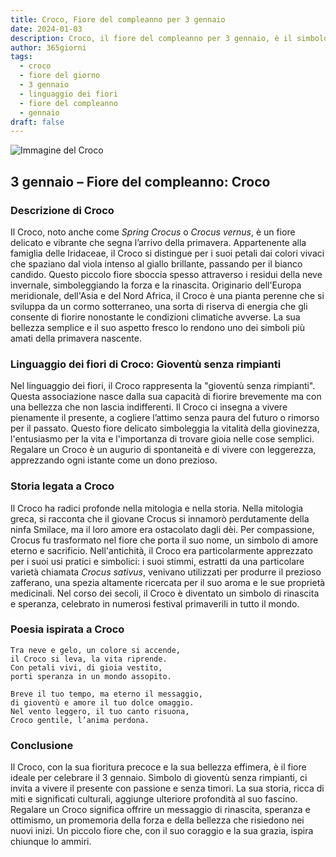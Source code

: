 ```yaml
---
title: Croco, Fiore del compleanno per 3 gennaio
date: 2024-01-03
description: Croco, il fiore del compleanno per 3 gennaio, è il simbolo di Gioventù senza rimpianti. Scopri il suo significato unico, le storie affascinanti e la poesia che celebra la sua bellezza.
author: 365giorni
tags:
  - croco
  - fiore del giorno
  - 3 gennaio
  - linguaggio dei fiori
  - fiore del compleanno
  - gennaio
draft: false
---
```


![Immagine del Croco](https://cdn.pixabay.com/photo/2014/02/10/08/17/flowers-263278_1280.jpg)


## 3 gennaio – Fiore del compleanno: Croco

### Descrizione di Croco

Il Croco, noto anche come _Spring Crocus_ o _Crocus vernus_, è un fiore delicato e vibrante che segna l’arrivo della primavera. Appartenente alla famiglia delle Iridaceae, il Croco si distingue per i suoi petali dai colori vivaci che spaziano dal viola intenso al giallo brillante, passando per il bianco candido. Questo piccolo fiore sboccia spesso attraverso i residui della neve invernale, simboleggiando la forza e la rinascita. Originario dell'Europa meridionale, dell'Asia e del Nord Africa, il Croco è una pianta perenne che si sviluppa da un cormo sotterraneo, una sorta di riserva di energia che gli consente di fiorire nonostante le condizioni climatiche avverse. La sua bellezza semplice e il suo aspetto fresco lo rendono uno dei simboli più amati della primavera nascente.

### Linguaggio dei fiori di Croco: Gioventù senza rimpianti

Nel linguaggio dei fiori, il Croco rappresenta la "gioventù senza rimpianti". Questa associazione nasce dalla sua capacità di fiorire brevemente ma con una bellezza che non lascia indifferenti. Il Croco ci insegna a vivere pienamente il presente, a cogliere l’attimo senza paura del futuro o rimorso per il passato. Questo fiore delicato simboleggia la vitalità della giovinezza, l'entusiasmo per la vita e l'importanza di trovare gioia nelle cose semplici. Regalare un Croco è un augurio di spontaneità e di vivere con leggerezza, apprezzando ogni istante come un dono prezioso.

### Storia legata a Croco

Il Croco ha radici profonde nella mitologia e nella storia. Nella mitologia greca, si racconta che il giovane Crocus si innamorò perdutamente della ninfa Smilace, ma il loro amore era ostacolato dagli dèi. Per compassione, Crocus fu trasformato nel fiore che porta il suo nome, un simbolo di amore eterno e sacrificio. Nell'antichità, il Croco era particolarmente apprezzato per i suoi usi pratici e simbolici: i suoi stimmi, estratti da una particolare varietà chiamata _Crocus sativus_, venivano utilizzati per produrre il prezioso zafferano, una spezia altamente ricercata per il suo aroma e le sue proprietà medicinali. Nel corso dei secoli, il Croco è diventato un simbolo di rinascita e speranza, celebrato in numerosi festival primaverili in tutto il mondo.

### Poesia ispirata a Croco

```
Tra neve e gelo, un colore si accende,  
il Croco si leva, la vita riprende.  
Con petali vivi, di gioia vestito,  
porti speranza in un mondo assopito.  

Breve il tuo tempo, ma eterno il messaggio,  
di gioventù e amore il tuo dolce omaggio.  
Nel vento leggero, il tuo canto risuona,  
Croco gentile, l’anima perdona.  
```

### Conclusione

Il Croco, con la sua fioritura precoce e la sua bellezza effimera, è il fiore ideale per celebrare il 3 gennaio. Simbolo di gioventù senza rimpianti, ci invita a vivere il presente con passione e senza timori. La sua storia, ricca di miti e significati culturali, aggiunge ulteriore profondità al suo fascino. Regalare un Croco significa offrire un messaggio di rinascita, speranza e ottimismo, un promemoria della forza e della bellezza che risiedono nei nuovi inizi. Un piccolo fiore che, con il suo coraggio e la sua grazia, ispira chiunque lo ammiri.